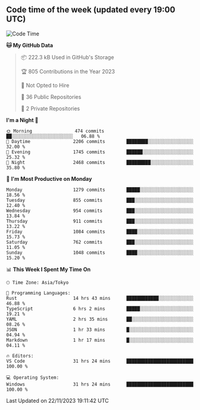 ## Code time of the week (updated every 19:00 UTC)

<!--START_SECTION:waka-->
![Code Time](http://img.shields.io/badge/Code%20Time-2%2C361%20hrs%2028%20mins-blue)

**🐱 My GitHub Data** 

> 📦 222.3 kB Used in GitHub's Storage 
 > 
> 🏆 805 Contributions in the Year 2023
 > 
> 🚫 Not Opted to Hire
 > 
> 📜 36 Public Repositories 
 > 
> 🔑 2 Private Repositories 
 > 
**I'm a Night 🦉** 

```text
🌞 Morning                474 commits         ██░░░░░░░░░░░░░░░░░░░░░░░   06.88 % 
🌆 Daytime                2206 commits        ████████░░░░░░░░░░░░░░░░░   32.00 % 
🌃 Evening                1745 commits        ██████░░░░░░░░░░░░░░░░░░░   25.32 % 
🌙 Night                  2468 commits        █████████░░░░░░░░░░░░░░░░   35.80 % 
```
📅 **I'm Most Productive on Monday** 

```text
Monday                   1279 commits        █████░░░░░░░░░░░░░░░░░░░░   18.56 % 
Tuesday                  855 commits         ███░░░░░░░░░░░░░░░░░░░░░░   12.40 % 
Wednesday                954 commits         ███░░░░░░░░░░░░░░░░░░░░░░   13.84 % 
Thursday                 911 commits         ███░░░░░░░░░░░░░░░░░░░░░░   13.22 % 
Friday                   1084 commits        ████░░░░░░░░░░░░░░░░░░░░░   15.73 % 
Saturday                 762 commits         ███░░░░░░░░░░░░░░░░░░░░░░   11.05 % 
Sunday                   1048 commits        ████░░░░░░░░░░░░░░░░░░░░░   15.20 % 
```


📊 **This Week I Spent My Time On** 

```text
🕑︎ Time Zone: Asia/Tokyo

💬 Programming Languages: 
Rust                     14 hrs 43 mins      ████████████░░░░░░░░░░░░░   46.88 % 
TypeScript               6 hrs 2 mins        █████░░░░░░░░░░░░░░░░░░░░   19.21 % 
YAML                     2 hrs 35 mins       ██░░░░░░░░░░░░░░░░░░░░░░░   08.26 % 
JSON                     1 hr 33 mins        █░░░░░░░░░░░░░░░░░░░░░░░░   04.94 % 
Markdown                 1 hr 17 mins        █░░░░░░░░░░░░░░░░░░░░░░░░   04.11 % 

🔥 Editors: 
VS Code                  31 hrs 24 mins      █████████████████████████   100.00 % 

💻 Operating System: 
Windows                  31 hrs 24 mins      █████████████████████████   100.00 % 
```


 Last Updated on 22/11/2023 19:11:42 UTC
<!--END_SECTION:waka-->